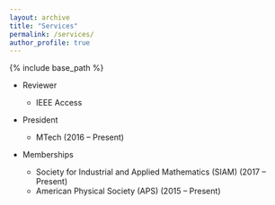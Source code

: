 ```yaml
---
layout: archive
title: "Services"
permalink: /services/
author_profile: true
---
```


{% include base_path %}

* Reviewer
  * IEEE Access

* President 
  * MTech (2016 – Present)

* Memberships
  * Society for Industrial and Applied Mathematics (SIAM) (2017 – Present)
  * American Physical Society (APS) (2015 – Present)


